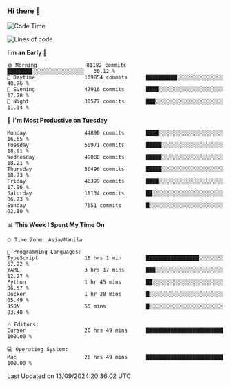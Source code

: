 ### Hi there 👋

<!--START_SECTION:waka-->
![Code Time](http://img.shields.io/badge/Code%20Time-5%2C546%20hrs%2051%20mins-blue)

![Lines of code](https://img.shields.io/badge/From%20Hello%20World%20I%27ve%20Written-119.1%20million%20lines%20of%20code-blue)

**I'm an Early 🐤** 

```text
🌞 Morning                81182 commits       ████████░░░░░░░░░░░░░░░░░   30.12 % 
🌆 Daytime                109854 commits      ██████████░░░░░░░░░░░░░░░   40.76 % 
🌃 Evening                47916 commits       ████░░░░░░░░░░░░░░░░░░░░░   17.78 % 
🌙 Night                  30577 commits       ███░░░░░░░░░░░░░░░░░░░░░░   11.34 % 
```
📅 **I'm Most Productive on Tuesday** 

```text
Monday                   44890 commits       ████░░░░░░░░░░░░░░░░░░░░░   16.65 % 
Tuesday                  50971 commits       █████░░░░░░░░░░░░░░░░░░░░   18.91 % 
Wednesday                49088 commits       █████░░░░░░░░░░░░░░░░░░░░   18.21 % 
Thursday                 50496 commits       █████░░░░░░░░░░░░░░░░░░░░   18.73 % 
Friday                   48399 commits       ████░░░░░░░░░░░░░░░░░░░░░   17.96 % 
Saturday                 18134 commits       ██░░░░░░░░░░░░░░░░░░░░░░░   06.73 % 
Sunday                   7551 commits        █░░░░░░░░░░░░░░░░░░░░░░░░   02.80 % 
```


📊 **This Week I Spent My Time On** 

```text
🕑︎ Time Zone: Asia/Manila

💬 Programming Languages: 
TypeScript               18 hrs 1 min        █████████████████░░░░░░░░   67.22 % 
YAML                     3 hrs 17 mins       ███░░░░░░░░░░░░░░░░░░░░░░   12.27 % 
Python                   1 hr 45 mins        ██░░░░░░░░░░░░░░░░░░░░░░░   06.57 % 
Docker                   1 hr 28 mins        █░░░░░░░░░░░░░░░░░░░░░░░░   05.49 % 
JSON                     55 mins             █░░░░░░░░░░░░░░░░░░░░░░░░   03.48 % 

🔥 Editors: 
Cursor                   26 hrs 49 mins      █████████████████████████   100.00 % 

💻 Operating System: 
Mac                      26 hrs 49 mins      █████████████████████████   100.00 % 
```


 Last Updated on 13/09/2024 20:36:02 UTC
<!--END_SECTION:waka-->


<!--
**rad182/rad182** is a ✨ _special_ ✨ repository because its `README.md` (this file) appears on your GitHub profile.

Here are some ideas to get you started:

- 🔭 I’m currently working on ...
- 🌱 I’m currently learning ...
- 👯 I’m looking to collaborate on ...
- 🤔 I’m looking for help with ...
- 💬 Ask me about ...
- 📫 How to reach me: ...
- 😄 Pronouns: ...
- ⚡ Fun fact: ...
-->
